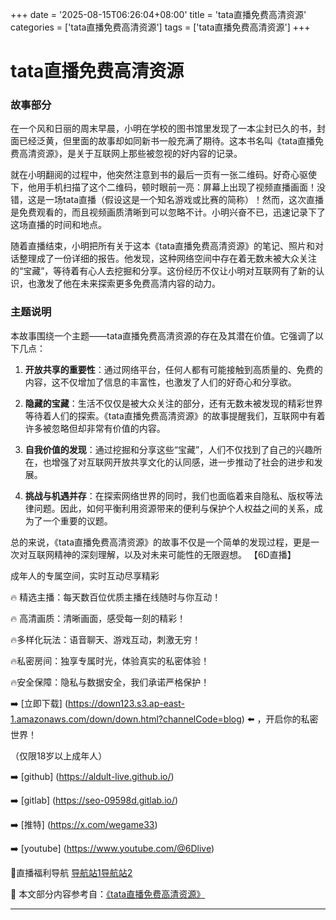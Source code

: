 +++
date = '2025-08-15T06:26:04+08:00'
title = 'tata直播免费高清资源'
categories = ['tata直播免费高清资源']
tags = ['tata直播免费高清资源']
+++

# tata直播免费高清资源

### 故事部分

在一个风和日丽的周末早晨，小明在学校的图书馆里发现了一本尘封已久的书，封面已经泛黄，但里面的故事却如同新书一般充满了期待。这本书名叫《tata直播免费高清资源》，是关于互联网上那些被忽视的好内容的记录。

就在小明翻阅的过程中，他突然注意到书的最后一页有一张二维码。好奇心驱使下，他用手机扫描了这个二维码，顿时眼前一亮：屏幕上出现了视频直播画面！没错，这是一场tata直播（假设这是一个知名游戏或比赛的简称）！然而，这次直播是免费观看的，而且视频画质清晰到可以忽略不计。小明兴奋不已，迅速记录下了这场直播的时间和地点。

随着直播结束，小明把所有关于这本《tata直播免费高清资源》的笔记、照片和对话整理成了一份详细的报告。他发现，这种网络空间中存在着无数未被大众关注的“宝藏”，等待着有心人去挖掘和分享。这份经历不仅让小明对互联网有了新的认识，也激发了他在未来探索更多免费高清内容的动力。

### 主题说明

本故事围绕一个主题——tata直播免费高清资源的存在及其潜在价值。它强调了以下几点：

1. **开放共享的重要性**：通过网络平台，任何人都有可能接触到高质量的、免费的内容，这不仅增加了信息的丰富性，也激发了人们的好奇心和分享欲。

2. **隐藏的宝藏**：生活不仅仅是被大众关注的部分，还有无数未被发现的精彩世界等待着人们的探索。《tata直播免费高清资源》的故事提醒我们，互联网中有着许多被忽略但却非常有价值的内容。

3. **自我价值的发现**：通过挖掘和分享这些“宝藏”，人们不仅找到了自己的兴趣所在，也增强了对互联网开放共享文化的认同感，进一步推动了社会的进步和发展。

4. **挑战与机遇并存**：在探索网络世界的同时，我们也面临着来自隐私、版权等法律问题。因此，如何平衡利用资源带来的便利与保护个人权益之间的关系，成为了一个重要的议题。

总的来说，《tata直播免费高清资源》的故事不仅是一个简单的发现过程，更是一次对互联网精神的深刻理解，以及对未来可能性的无限遐想。
【6D直播】

 成年人的专属空间，实时互动尽享精彩

🔥 精选主播：每天数百位优质主播在线随时与你互动！

🔥 高清画质：清晰画面，感受每一刻的精彩！

🔥多样化玩法：语音聊天、游戏互动，刺激无穷！

🔥私密房间：独享专属时光，体验真实的私密体验！

🔥安全保障：隐私与数据安全，我们承诺严格保护！

➡️ [立即下载] (https://down123.s3.ap-east-1.amazonaws.com/down/down.html?channelCode=blog) ⬅️ ，开启你的私密世界！

 （仅限18岁以上成年人）

➡️ [github] (https://aldult-live.github.io/)

➡️ [gitlab] (https://seo-09598d.gitlab.io/)

➡️ [推特] (https://x.com/wegame33)

➡️ [youtube] (https://www.youtube.com/@6Dlive)

🔞直播福利导航   [导航站1](https://webstack-86085a.gitlab.io/)[导航站2](https://onlygit123-2.github.io/)

📘 本文部分内容参考自：[《tata直播免费高清资源》](https://webstack-hugo-11.pages.dev/)

---
